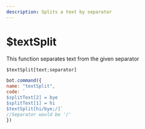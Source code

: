 ```yaml
---
description: Splits a text by separator
---
```


# $textSplit

This function separates text from the given separator

```javascript
$textSplit[text;separator]
```

```javascript
bot.command({
name: "textSplit",
code: `
$splitText[2] = bye
$splitText[1] = hi
$textSplit[hi/bye;/]`
//Separator would be '/'
})
```

